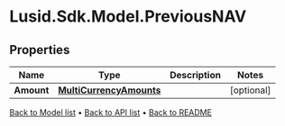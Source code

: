 # Lusid.Sdk.Model.PreviousNAV

## Properties

Name | Type | Description | Notes
------------ | ------------- | ------------- | -------------
**Amount** | [**MultiCurrencyAmounts**](MultiCurrencyAmounts.md) |  | [optional] 

[Back to Model list](../README.md#documentation-for-models) &#8226; [Back to API list](../README.md#documentation-for-api-endpoints) &#8226; [Back to README](../README.md)

